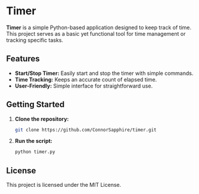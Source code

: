 # Timer

**Timer** is a simple Python-based application designed to keep track of time. This project serves as a basic yet functional tool for time management or tracking specific tasks.

## Features

- **Start/Stop Timer:** Easily start and stop the timer with simple commands.
- **Time Tracking:** Keeps an accurate count of elapsed time.
- **User-Friendly:** Simple interface for straightforward use.

## Getting Started

1. **Clone the repository:**
   ```bash
   git clone https://github.com/ConnorSapphire/timer.git
   ```
2. **Run the script:**
   ```bash
   python timer.py
   ```

## License

This project is licensed under the MIT License.
